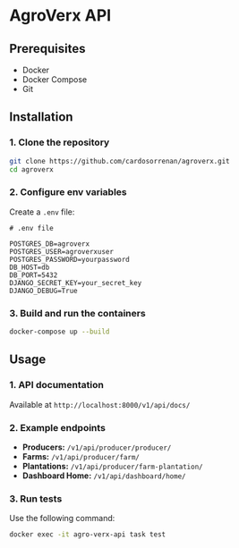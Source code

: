 

# AgroVerx API

## Prerequisites

- Docker
- Docker Compose
- Git

## Installation

### 1. Clone the repository

```bash
git clone https://github.com/cardosorrenan/agroverx.git
cd agroverx
```

### 2. Configure env variables

Create a `.env` file:

```env
# .env file

POSTGRES_DB=agroverx
POSTGRES_USER=agroverxuser
POSTGRES_PASSWORD=yourpassword
DB_HOST=db
DB_PORT=5432
DJANGO_SECRET_KEY=your_secret_key
DJANGO_DEBUG=True

```

### 3. Build and run the containers

```bash
docker-compose up --build
```

## Usage

### 1. API documentation

Available at `http://localhost:8000/v1/api/docs/` 

### 2. Example endpoints

- **Producers:** `/v1/api/producer/producer/`
- **Farms:** `/v1/api/producer/farm/`
- **Plantations:** `/v1/api/producer/farm-plantation/`
- **Dashboard Home:** `/v1/api/dashboard/home/`

### 3. Run tests

Use the following command:

```bash
docker exec -it agro-verx-api task test
```
